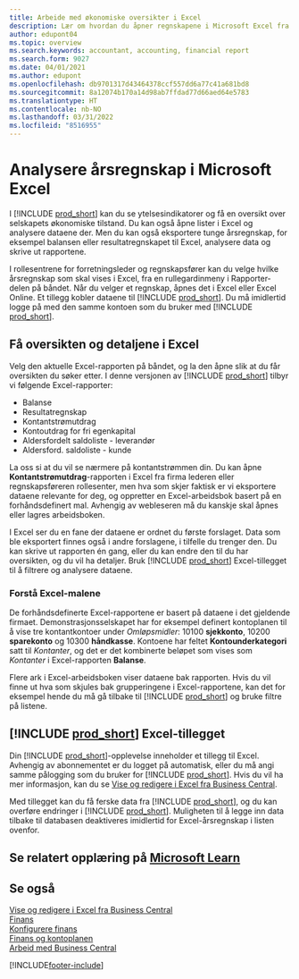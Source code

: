 ```yaml
---
title: Arbeide med økonomiske oversikter i Excel
description: Lær om hvordan du åpner regnskapene i Microsoft Excel fra Business Central for bedre analyser.
author: edupont04
ms.topic: overview
ms.search.keywords: accountant, accounting, financial report
ms.search.form: 9027
ms.date: 04/01/2021
ms.author: edupont
ms.openlocfilehash: db9701317d43464378ccf557dd6a77c41a681bd8
ms.sourcegitcommit: 8a12074b170a14d98ab7ffdad77d66aed64e5783
ms.translationtype: HT
ms.contentlocale: nb-NO
ms.lasthandoff: 03/31/2022
ms.locfileid: "8516955"
---
```

# <a name="analyzing-financial-statements-in-microsoft-excel"></a>Analysere årsregnskap i Microsoft Excel

I [!INCLUDE [prod_short](includes/prod_short.md)] kan du se ytelsesindikatorer og få en oversikt over selskapets økonomiske tilstand. Du kan også åpne lister i Excel og analysere dataene der. Men du kan også eksportere tunge årsregnskap, for eksempel balansen eller resultatregnskapet til Excel, analysere data og skrive ut rapportene.  

I rollesentrene for forretningsleder og regnskapsfører kan du velge hvilke årsregnskap som skal vises i Excel, fra en rullegardinmeny i Rapporter-delen på båndet. Når du velger et regnskap, åpnes det i Excel eller Excel Online. Et tillegg kobler dataene til [!INCLUDE [prod_short](includes/prod_short.md)]. Du må imidlertid logge på med den samme kontoen som du bruker med [!INCLUDE [prod_short](includes/prod_short.md)].  

## <a name="getting-the-overview-and-the-details-in-excel"></a>Få oversikten og detaljene i Excel

Velg den aktuelle Excel-rapporten på båndet, og la den åpne slik at du får oversikten du søker etter. I denne versjonen av [!INCLUDE [prod_short](includes/prod_short.md)] tilbyr vi følgende Excel-rapporter:

- Balanse  
- Resultatregnskap  
- Kontantstrømutdrag  
- Kontoutdrag for fri egenkapital  
- Aldersfordelt saldoliste - leverandør  
- Aldersford. saldoliste - kunde  

La oss si at du vil se nærmere på kontantstrømmen din. Du kan åpne **Kontantstrømutdrag**-rapporten i Excel fra firma lederen eller regnskapsføreren rollesenter, men hva som skjer faktisk er vi eksportere dataene relevante for deg, og oppretter en Excel-arbeidsbok basert på en forhåndsdefinert mal. Avhengig av webleseren må du kanskje skal åpnes eller lagres arbeidsboken.  

I Excel ser du en fane der dataene er ordnet du første forslaget. Data som ble eksportert finnes også i andre forslagene, i tilfelle du trenger den. Du kan skrive ut rapporten én gang, eller du kan endre den til du har oversikten, og du vil ha detaljer. Bruk [!INCLUDE [prod_short](includes/prod_short.md)] Excel-tillegget til å filtrere og analysere dataene.  

### <a name="understanding-the-excel-templates"></a>Forstå Excel-malene

De forhåndsdefinerte Excel-rapportene er basert på dataene i det gjeldende firmaet. Demonstrasjonsselskapet har for eksempel definert kontoplanen til å vise tre kontantkontoer under *Omløpsmidler*: 10100 **sjekkonto**, 10200 **sparekonto** og 10300 **håndkasse**. Kontoene har feltet **Kontounderkategori** satt til *Kontanter*, og det er det kombinerte beløpet som vises som *Kontanter* i Excel-rapporten **Balanse**.  

Flere ark i Excel-arbeidsboken viser dataene bak rapporten. Hvis du vil finne ut hva som skjules bak grupperingene i Excel-rapportene, kan det for eksempel hende du må gå tilbake til [!INCLUDE [prod_short](includes/prod_short.md)] og bruke filtre på listene.  

## <a name="the-prod_short-excel-add-in"></a>[!INCLUDE [prod_short](includes/prod_short.md)] Excel-tillegget

Din [!INCLUDE [prod_short](includes/prod_short.md)]-opplevelse inneholder et tillegg til Excel. Avhengig av abonnementet er du logget på automatisk, eller du må angi samme pålogging som du bruker for [!INCLUDE [prod_short](includes/prod_short.md)]. Hvis du vil ha mer informasjon, kan du se [Vise og redigere i Excel fra Business Central](across-work-with-excel.md).  

Med tillegget kan du få ferske data fra [!INCLUDE [prod_short](includes/prod_short.md)], og du kan overføre endringer i [!INCLUDE [prod_short](includes/prod_short.md)]. Muligheten til å legge inn data tilbake til databasen deaktiveres imidlertid for Excel-årsregnskap i listen ovenfor.  

## <a name="see-related-training-at-microsoft-learn"></a>Se relatert opplæring på [Microsoft Learn](/learn/modules/configure-powerbi-excel-dynamics-365-business-central/index)

## <a name="see-also"></a>Se også

[Vise og redigere i Excel fra Business Central](across-work-with-excel.md)  
[Finans](finance.md)  
[Konfigurere finans](finance-setup-finance.md)  
[Finans og kontoplanen](finance-general-ledger.md)  
[Arbeid med Business Central](ui-work-product.md)  


[!INCLUDE[footer-include](includes/footer-banner.md)]